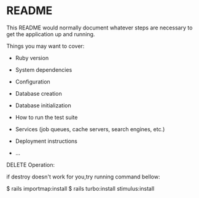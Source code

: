 # README

This README would normally document whatever steps are necessary to get the
application up and running.

Things you may want to cover:

* Ruby version

* System dependencies

* Configuration

* Database creation

* Database initialization

* How to run the test suite

* Services (job queues, cache servers, search engines, etc.)

* Deployment instructions

* ...


DELETE Operation:

if destroy doesn't work for you,try running command bellow:

$ rails importmap:install $ rails turbo:install stimulus:install
